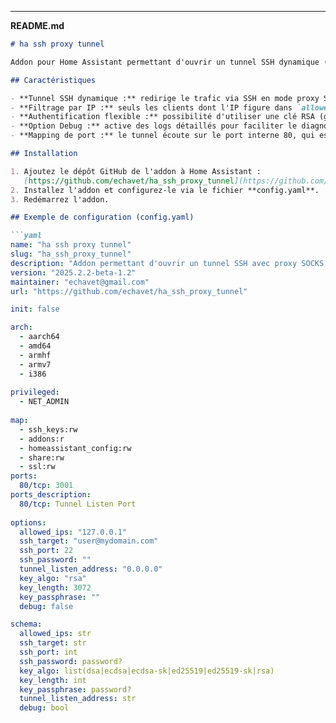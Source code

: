 
---

**README.md**

```markdown
# ha ssh proxy tunnel

Addon pour Home Assistant permettant d'ouvrir un tunnel SSH dynamique (proxy SOCKS) avec filtrage d'accès par IP et authentification flexible (clé RSA ou mot de passe).

## Caractéristiques

- **Tunnel SSH dynamique :** redirige le trafic via SSH en mode proxy SOCKS.
- **Filtrage par IP :** seuls les clients dont l'IP figure dans `allowed_ips` peuvent accéder au tunnel.
- **Authentification flexible :** possibilité d'utiliser une clé RSA (générée automatiquement si nécessaire) ou un mot de passe.
- **Option Debug :** active des logs détaillés pour faciliter le diagnostic.
- **Mapping de port :** le tunnel écoute sur le port interne 80, qui est mappé vers le port configuré (par défaut 3001) sur l'hôte.

## Installation

1. Ajoutez le dépôt GitHub de l'addon à Home Assistant :  
   [https://github.com/echavet/ha_ssh_proxy_tunnel](https://github.com/echavet/ha_ssh_proxy_tunnel)
2. Installez l'addon et configurez-le via le fichier **config.yaml**.
3. Redémarrez l'addon.

## Exemple de configuration (config.yaml)

```yaml
name: "ha ssh proxy tunnel"
slug: "ha_ssh_proxy_tunnel"
description: "Addon permettant d'ouvrir un tunnel SSH avec proxy SOCKS, de limiter l'accès par IP et de gérer l'authentification par mot de passe ou clé RSA."
version: "2025.2.2-beta-1.2"
maintainer: "echavet@gmail.com"
url: "https://github.com/echavet/ha_ssh_proxy_tunnel"

init: false

arch:
  - aarch64
  - amd64
  - armhf
  - armv7
  - i386
  
privileged:
  - NET_ADMIN  
  
map:
  - ssh_keys:rw
  - addons:r
  - homeassistant_config:rw  
  - share:rw
  - ssl:rw
ports:
  80/tcp: 3001
ports_description:
  80/tcp: Tunnel Listen Port
  
options:
  allowed_ips: "127.0.0.1"
  ssh_target: "user@mydomain.com"
  ssh_port: 22
  ssh_password: ""    
  tunnel_listen_address: "0.0.0.0"
  key_algo: "rsa"
  key_length: 3072
  key_passphrase: ""
  debug: false

schema:
  allowed_ips: str
  ssh_target: str
  ssh_port: int
  ssh_password: password?
  key_algo: list(dsa|ecdsa|ecdsa-sk|ed25519|ed25519-sk|rsa)
  key_length: int
  key_passphrase: password?
  tunnel_listen_address: str
  debug: bool

